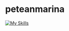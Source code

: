 ﻿# peteanmarina
 [![My Skills](https://skillicons.dev/icons?i=c,cpp,java,latex,py)](https://skillicons.dev)
